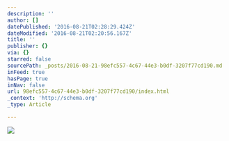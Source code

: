 ```yaml
---
description: ''
author: []
datePublished: '2016-08-21T02:28:29.424Z'
dateModified: '2016-08-21T02:20:56.167Z'
title: ''
publisher: {}
via: {}
starred: false
sourcePath: _posts/2016-08-21-98efc557-4c67-44e3-b0df-3207f77cd190.md
inFeed: true
hasPage: true
inNav: false
url: 98efc557-4c67-44e3-b0df-3207f77cd190/index.html
_context: 'http://schema.org'
_type: Article

---
```

![](https://the-grid-user-content.s3-us-west-2.amazonaws.com/9b0cd580-8416-42e8-9f7f-3e942aa0a976.jpg)